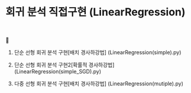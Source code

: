 <h1>회귀 분석 직접구현 (LinearRegression)</h1>
<br>

🚩
1. 단순 선형 회귀 분석 구현[배치 경사하강법] (LinearRegression(simple).py)

2. 단순 선형 회귀 분석 구현2[확률적 경사하강법] (LinearRegression(simple_SGD).py)

3. 다중 선형 회귀 분석 구현[배치 경사하강법] (LinearRegression(mutiple).py)
